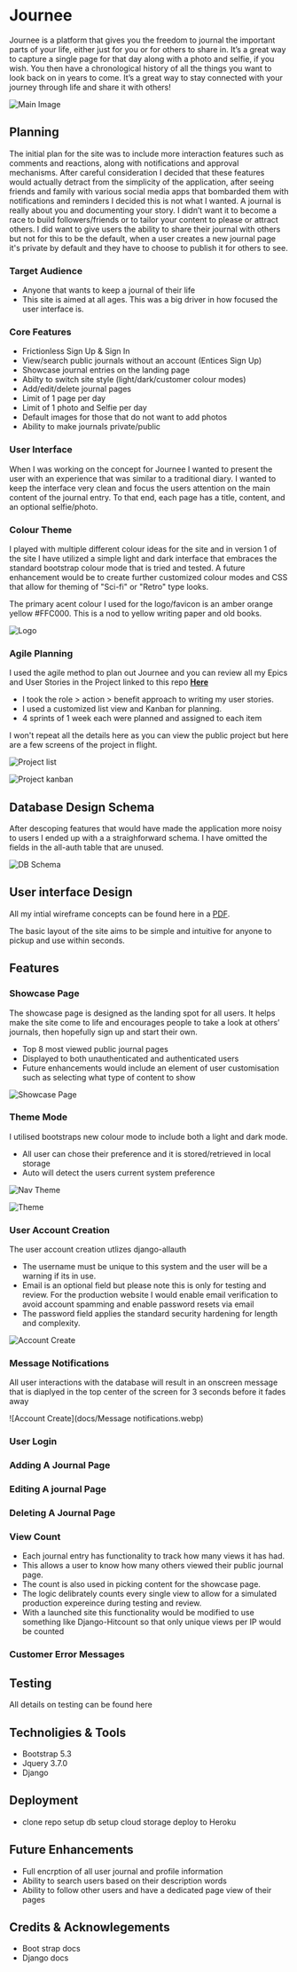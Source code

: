 # __Journee__

Journee is a platform that gives you the freedom to journal the important parts of your life, either just for you or for others to share in. It’s a great way to capture a single page for that day along with a photo and selfie, if you wish. You then have a chronological history of all the things you want to look back on in years to come. It’s a great way to stay connected with your journey through life and share it with others!

![Main Image](docs/main_image.webp)

## Planning

The initial plan for the site was to include more interaction features such as comments and reactions, along with notifications and approval mechanisms. After careful consideration I decided that these features would actually detract from the simplicity of the application, after seeing friends and family with various social media apps that bombarded them with notifications and reminders I decided this is not what I wanted.
A journal is really about you and documenting your story. I didn’t want it to become a race to build followers/friends or to tailor your content to please or attract others.
I did want to give users the ability to share their journal with others but not for this to be the default, when a user creates a new journal page it's private by default and they have to choose to publish it for others to see.

### Target Audience

* Anyone that wants to keep a journal of their life
* This site is aimed at all ages. This was a big driver in how focused the user interface is.

### Core Features

* Frictionless Sign Up & Sign In
* View/search public journals without an account (Entices Sign Up)
* Showcase journal entries on the landing page
* Abilty to switch site style (light/dark/customer colour modes)
* Add/edit/delete journal pages
* Limit of 1 page per day
* Limit of 1 photo and Selfie per day
* Default images for those that do not want to add photos
* Ability to make journals private/public

### User Interface

When I was working on the concept for Journee I wanted to present the user with an experience that was similar to a traditional diary. I wanted to keep the interface very clean and focus the users attention on the main content of the journal entry.
To that end, each page has a title, content, and an optional selfie/photo.

### Colour Theme

I played with multiple different colour ideas for the site and in version 1 of the site I have utilized a simple light and dark interface that embraces the standard bootstrap colour mode that is tried and tested. A future enhancement would be to create further customized colour modes and CSS that allow for theming of "Sci-fi" or "Retro" type looks.

The primary acent colour I used for the logo/favicon is an amber orange yellow #FFC000. This is a nod to yellow writing paper and old books.

![Logo](docs/logo_color.JPG)

### Agile Planning ###

I used the agile method to plan out Journee and you can review all my Epics and User Stories in the Project linked to this repo [__Here__](https://github.com/users/Will-Griffiths-Ireland/projects/2/views/2)

* I took the role > action > benefit approach to writing my user stories.
* I used a customized list view and Kanban for planning.
* 4 sprints of 1 week each were planned and assigned to each item 

I won't repeat all the details here as you can view the public project but here are a few screens of the project in flight.

![Project list](docs/mid_project_list.JPG)

![Project kanban](docs/mid_project_Kanban.JPG)



## Database Design Schema

After descoping features that would have made the application more noisy to users I ended up with a a straighforward schema.
I have omitted the fields in the all-auth table that are unused.

![DB Schema](docs/DB_Schema.webp)

## User interface Design

All my intial wireframe concepts can be found here in a [PDF](docs/Journee_wireframes.pdf).

The basic layout of the site aims to be simple and intuitive for anyone to pickup and use within seconds.

## Features

### Showcase Page

The showcase page is designed as the landing spot for all users. It helps make the site come to life and encourages people to take a look at others’ journals, then hopefully sign up and start their own.

* Top 8 most viewed public journal pages
* Displayed to both unauthenticated and authenticated users
* Future enhancements would include an element of user customisation such as selecting what type of content to show

![Showcase Page](docs/showcase_white.webp)

### Theme Mode

I utilised bootstraps new colour mode to include both a light and dark mode.

* All user can chose their preference and it is stored/retrieved in local storage
* Auto will detect the users current system preference

![Nav Theme](docs/nav_theme.webp)

![Theme](docs/theme.webp)

### User Account Creation

The user account creation utlizes django-allauth

* The username must be unique to this system and the user will be a warning if its in use.
* Email is an optional field but please note this is only for testing and review. For the production website I would enable email verification to avoid account spamming and enable password resets via email
* The password field applies the standard security hardening for length and complexity.

![Account Create](docs/create_account.JPG)

### Message Notifications

All user interactions with the database will result in an onscreen message that is diaplyed in the top center of the screen for 3 seconds before it fades away

![Account Create](docs/Message notifications.webp)

### User Login



### Adding A Journal Page

### Editing A journal Page

### Deleting A Journal Page

### View Count

* Each journal entry has functionality to track how many views it has had.
* This allows a user to know how many others viewed their public journal page.
* The count is also used in picking content for the showcase page.
* The logic delibrately counts every single view to allow for a simulated production expereince during testing and review.
* With a launched site this functionality would be modified to use something like Django-Hitcount so that only unique views per IP would be counted

### Customer Error Messages

## Testing

All details on testing can be found here

## Technoligies & Tools

* Bootstrap 5.3
* Jquery 3.7.0
* Django

## Deployment

* clone repo
setup db
setup cloud storage
deploy to Heroku

## Future Enhancements

* Full encrption of all user journal and profile information
* Ability to search users based on their description words
* Ability to follow other users and have a dedicated page view of their pages

## Credits & Acknowlegements

* Boot strap docs
* Django docs